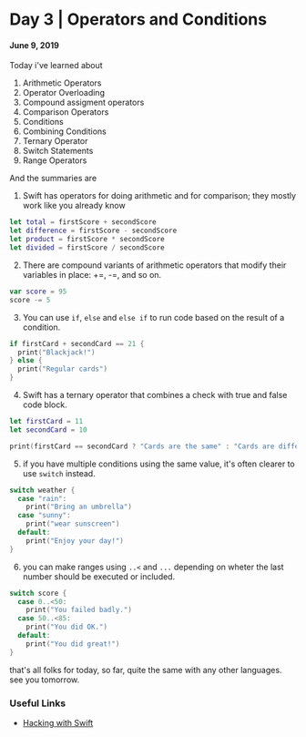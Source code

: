 # Day 3 | Operators and Conditions
#### June 9, 2019

Today i've learned about

1. Arithmetic Operators
2. Operator Overloading
3. Compound assigment operators
4. Comparison Operators
5. Conditions
6. Combining Conditions
7. Ternary Operator
8. Switch Statements
9. Range Operators

And the summaries are
1. Swift has operators for doing arithmetic and for comparison; they mostly work like you already know

```swift
let total = firstScore + secondScore
let difference = firstScore - secondScore
let product = firstScore * secondScore
let divided = firstScore / secondScore
```

2. There are compound variants of arithmetic operators that modify their variables in place: +=, -=, and so on.

```swift
var score = 95
score -= 5
```

3. You can use `if`, `else` and `else if` to run code based on the result of a condition.

```swift
if firstCard + secondCard == 21 {
  print("Blackjack!")
} else {
  print("Regular cards")
}
```

4. Swift has a ternary operator that combines a check with true and false code block. 

```swift
let firstCard = 11
let secondCard = 10

print(firstCard == secondCard ? "Cards are the same" : "Cards are different")
```
5. if you have multiple conditions using the same value, it's often clearer to use `switch` instead.

```swift
switch weather {
  case "rain":
    print("Bring an umbrella")
  case "sunny":
    print("wear sunscreen")
  default:
    print("Enjoy your day!")
}
```

6. you can make ranges using `..<` and `...` depending on wheter the last number should be executed or included.

```swift
switch score {
  case 0..<50:
    print("You failed badly.")
  case 50..<85:
    print("You did OK.")
  default:
    print("You did great!")
}
```

that's all folks for today, so far, quite the same with any other languages.
see you tomorrow.

### Useful Links
- [Hacking with Swift](https://www.hackingwithswift.com/100/3)